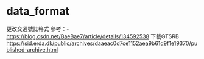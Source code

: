 # data_format


更改交通號誌格式
參考：- https://blog.csdn.net/BaeBae7/article/details/134592538
下載GTSRB https://sid.erda.dk/public/archives/daaeac0d7ce1152aea9b61d9f1e19370/published-archive.html
